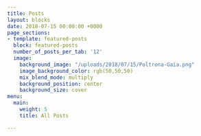 ```yaml
---
title: Posts
layout: blocks
date: 2018-07-15 00:00:00 +0000
page_sections:
- template: featured-posts
  block: featured-posts
  number_of_posts_per_tab: '12'
  image:
    background_image: "/uploads/2018/07/15/Poltrona-Gaia.png"
    image_background_color: rgb(50,50,50)
    mix_blend_mode: multiply
    background_position: center
    background_size: cover
menu:
  main:
    weight: 5
    title: All Posts

---
```

